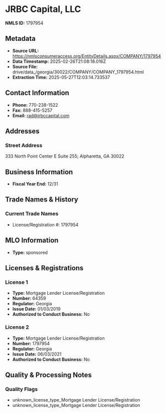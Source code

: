 # JRBC Capital, LLC

**NMLS ID:** 1797954

## Metadata
- **Source URL:** https://nmlsconsumeraccess.org/EntityDetails.aspx/COMPANY/1797954
- **Data Timestamp:** 2025-02-26T21:08:18.016Z
- **Source File:** drive/data_/georgia/30022/COMPANY/COMPANY_1797954.html
- **Extraction Time:** 2025-05-27T12:03:14.733537

## Contact Information
- **Phone:** 770-238-1522
- **Fax:** 888-415-5257
- **Email:** rad@jrbccapital.com

## Addresses
### Street Address
333 North Point Center E Suite 255; Alpharetta, GA 30022

## Business Information
- **Fiscal Year End:** 12/31

## Trade Names & History
### Current Trade Names
- License/Registration #: 1797954

## MLO Information
- **Type:** sponsored

## Licenses & Registrations

### License 1
- **Type:** Mortgage Lender License/Registration
- **Number:** 64359
- **Regulator:** Georgia
- **Issue Date:** 01/03/2019
- **Authorized to Conduct Business:** No

### License 2
- **Type:** Mortgage Lender License/Registration
- **Number:** 1797954
- **Regulator:** Georgia
- **Issue Date:** 06/03/2021
- **Authorized to Conduct Business:** No

## Quality & Processing Notes
### Quality Flags
- unknown_license_type_Mortgage Lender License/Registration
- unknown_license_type_Mortgage Lender License/Registration
